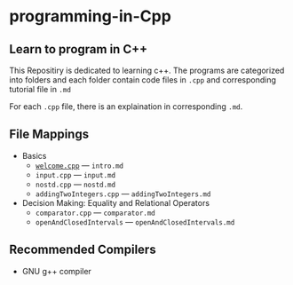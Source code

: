 # programming-in-Cpp
## Learn to program in C++
This Repositiry is dedicated to learning c++. The programs are categorized into folders and each folder contain code files in `.cpp` and corresponding tutorial file in `.md`

For each `.cpp` file, there is an explaination in corresponding `.md`.

## File Mappings

+ Basics
  + [`welcome.cpp`](/Basics/welcome.cpp) — `intro.md`
  + `input.cpp` — `input.md`
  + `nostd.cpp` — `nostd.md`
  + `addingTwoIntegers.cpp` — `addingTwoIntegers.md`
+ Decision Making: Equality and Relational Operators
  + `comparator.cpp` — `comparator.md`
  + `openAndClosedIntervals` — `openAndClosedIntervals.md`


## Recommended Compilers
+ GNU g++ compiler
